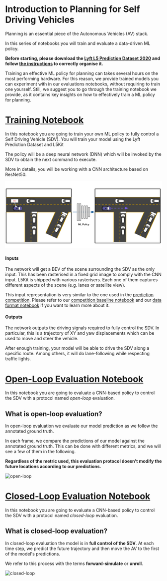 # Introduction to Planning for Self Driving Vehicles
Planning is an essential piece of the Autonomous Vehicles (AV) stack.

In this series of notebooks you will train and evaluate a data-driven ML policy.

**Before starting, please download the [Lyft L5 Prediction Dataset 2020](https://self-driving.lyft.com/level5/prediction/) and follow [the instructions](https://github.com/lyft/l5kit#download-the-datasets) to correctly organise it.**

Training an effective ML policy for planning can takes several hours on the most performing hardware.
For this reason, we provide trained models you can experiment with in our evaluations notebooks,
without requiring to train one yourself. Still, we suggest you to go through the training notebook we provide,
as it contains key insights on how to effectively train a ML policy for planning.

# [Training Notebook](./train.ipynb)

In this notebook you are going to train your own ML policy to fully control a Self Driving Vehicle (SDV). You will train your model using the Lyft Prediction Dataset and L5Kit


The policy will be a deep neural network (DNN) which will be invoked by the SDV to obtain the next command to execute.

More in details, you will be working with a CNN architecture based on ResNet50.

![model](../../images/planning/model.svg)


#### Inputs
The network will get a BEV of the scene surrounding the SDV as the only input. This has been rasterised in a fixed grid image to comply with the CNN input. L5Kit is shipped with various rasterisers. Each one of them captures different aspects of the scene (e.g. lanes or satellite view).

This input representation is very similar to the one used in the [prediction competition](https://www.kaggle.com/c/lyft-motion-prediction-autonomous-vehicles/overview). Please refer to our [competition baseline notebook](../agent_motion_prediction/agent_motion_prediction.ipynb) and our [data format notebook](../visualisation/visualise_data.ipynb) if you want to learn more about it.

#### Outputs
The network outputs the driving signals required to fully control the SDV. In particular, this is a trajectory of XY and yaw displacements which can be used to move and steer the vehicle.

After enough training, your model will be able to drive the SDV along a specific route. Among others, it will do lane-following while respecting traffic lights.

# [Open-Loop Evaluation Notebook](./open_loop_test.ipynb)

In this notebook you are going to evaluate a CNN-based policy to control the SDV with a protocol named *open-loop* evaluation.

## What is open-loop evaluation?
In open-loop evaluation we evaluate our model prediction as we follow the annotated ground truth.

In each frame, we compare the predictions of our model against the annotated ground truth. This can be done with different metrics, and we will see a few of them in the following.

**Regardless of the metric used, this evaluation protocol doesn't modify the future locations according to our predictions.**

![open-loop](../../images/planning/open-loop.svg)


# [Closed-Loop Evaluation Notebook](./closed_loop_test.ipynb)
In this notebook you are going to evaluate a CNN-based policy to control the SDV with a protocol named *closed-loop* evaluation.

## What is closed-loop evaluation?
In closed-loop evaluation the model is in **full control of the SDV**. At each time step, we predict the future trajectory and then move the AV to the first of the model's predictions. 

We refer to this process with the terms **forward-simulate** or **unroll**.

![closed-loop](../../images/planning/closed-loop.svg)
